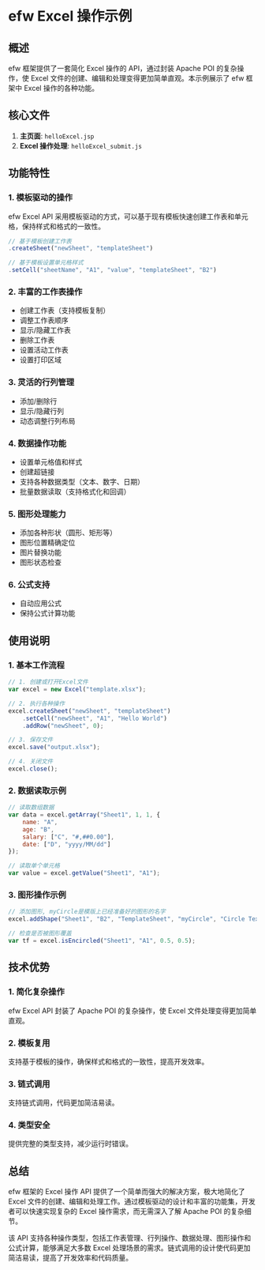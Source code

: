 # efw Excel 操作示例

## 概述

efw 框架提供了一套简化 Excel 操作的 API，通过封装 Apache POI 的复杂操作，使 Excel 文件的创建、编辑和处理变得更加简单直观。本示例展示了 efw 框架中 Excel 操作的各种功能。

## 核心文件

1. **主页面**: `helloExcel.jsp`
2. **Excel 操作处理**: `helloExcel_submit.js`

## 功能特性

### 1. 模板驱动的操作
efw Excel API 采用模板驱动的方式，可以基于现有模板快速创建工作表和单元格，保持样式和格式的一致性。

```javascript
// 基于模板创建工作表
.createSheet("newSheet", "templateSheet")

// 基于模板设置单元格样式
.setCell("sheetName", "A1", "value", "templateSheet", "B2")
```

### 2. 丰富的工作表操作
- 创建工作表（支持模板复制）
- 调整工作表顺序
- 显示/隐藏工作表
- 删除工作表
- 设置活动工作表
- 设置打印区域

### 3. 灵活的行列管理
- 添加/删除行
- 显示/隐藏行列
- 动态调整行列布局

### 4. 数据操作功能
- 设置单元格值和样式
- 创建超链接
- 支持各种数据类型（文本、数字、日期）
- 批量数据读取（支持格式化和回调）

### 5. 图形处理能力
- 添加各种形状（圆形、矩形等）
- 图形位置精确定位
- 图片替换功能
- 图形状态检查

### 6. 公式支持
- 自动应用公式
- 保持公式计算功能

## 使用说明

### 1. 基本工作流程
```javascript
// 1. 创建或打开Excel文件
var excel = new Excel("template.xlsx");

// 2. 执行各种操作
excel.createSheet("newSheet", "templateSheet")
    .setCell("newSheet", "A1", "Hello World")
    .addRow("newSheet", 0);

// 3. 保存文件
excel.save("output.xlsx");

// 4. 关闭文件
excel.close();
```

### 2. 数据读取示例
```javascript
// 读取数组数据
var data = excel.getArray("Sheet1", 1, 1, {
    name: "A",
    age: "B",
    salary: ["C", "#,##0.00"],
    date: ["D", "yyyy/MM/dd"]
});

// 读取单个单元格
var value = excel.getValue("Sheet1", "A1");
```

### 3. 图形操作示例
```javascript
// 添加图形, myCircle是模版上已经准备好的图形的名字
excel.addShape("Sheet1", "B2", "TemplateSheet", "myCircle", "Circle Text");

// 检查是否被图形覆盖
var tf = excel.isEncircled("Sheet1", "A1", 0.5, 0.5);
```

## 技术优势

### 1. 简化复杂操作
efw Excel API 封装了 Apache POI 的复杂操作，使 Excel 文件处理变得更加简单直观。

### 2. 模板复用
支持基于模板的操作，确保样式和格式的一致性，提高开发效率。

### 3. 链式调用
支持链式调用，代码更加简洁易读。

### 4. 类型安全
提供完整的类型支持，减少运行时错误。

## 总结

efw 框架的 Excel 操作 API 提供了一个简单而强大的解决方案，极大地简化了 Excel 文件的创建、编辑和处理工作。通过模板驱动的设计和丰富的功能集，开发者可以快速实现复杂的 Excel 操作需求，而无需深入了解 Apache POI 的复杂细节。

该 API 支持各种操作类型，包括工作表管理、行列操作、数据处理、图形操作和公式计算，能够满足大多数 Excel 处理场景的需求。链式调用的设计使代码更加简洁易读，提高了开发效率和代码质量。
